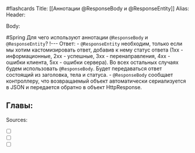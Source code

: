 #flashcards 
Title: [[Аннотации @ResponseBody и @ResponseEntity]]
Alias:
Header:




Body:


#Spring 
Для чего используют аннотации `@ResponseBody` и `@ResponseEntity`?
!---
Ответ:
	- `@ResponseEntity` необходим, только если мы хотим кастомизировать ответ, добавив к нему статус ответа (1хх - информационные, 2хх - успешные, 3хх - перенаправления, 4хх - ошибки клиента, 5хх - ошибки сервера). Во всех остальных случаях будем использовать `@ResponseBody`. Будет передаваться ответ состоящий из заголовка, тела и статуса.
	- `@ResponseBody` сообщает контроллеру, что возвращаемый объект автоматически сериализуется в JSON и передается обратно в объект HttpResponse.
<!--SR:!2023-03-11,1,130-->



Главы:
-


Sources:
- [ ] []()
- [ ] []()
- [ ] []()